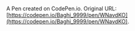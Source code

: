 # 

A Pen created on CodePen.io. Original URL: [https://codepen.io/Baghi_9999/pen/WNavdKO](https://codepen.io/Baghi_9999/pen/WNavdKO).

